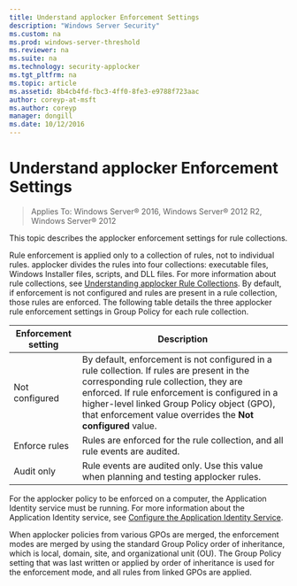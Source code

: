 ```yaml
---
title: Understand applocker Enforcement Settings
description: "Windows Server Security"
ms.custom: na
ms.prod: windows-server-threshold
ms.reviewer: na
ms.suite: na
ms.technology: security-applocker
ms.tgt_pltfrm: na
ms.topic: article
ms.assetid: 8b4cb4fd-fbc3-4ff0-8fe3-e9788f723aac
author: coreyp-at-msft
ms.author: coreyp
manager: dongill
ms.date: 10/12/2016
---
```

# Understand applocker Enforcement Settings

>Applies To: Windows Server&reg; 2016, Windows Server&reg; 2012 R2, Windows Server&reg; 2012

This topic describes the applocker enforcement settings for rule collections.

Rule enforcement is applied only to a collection of rules, not to individual rules. applocker divides the rules into four collections: executable files, Windows Installer files, scripts, and DLL files. For more information about rule collections, see [Understanding applocker Rule Collections](../get-started/how-applocker-works/understanding-applocker-rule-collections.md). By default, if enforcement is not configured and rules are present in a rule collection, those rules are enforced. The following table details the three applocker rule enforcement settings in Group Policy for each rule collection.

|Enforcement setting|Description|
|------------|--------|
|Not configured|By default, enforcement is not configured in a rule collection. If rules are present in the corresponding rule collection, they are enforced. If rule enforcement is configured in a higher-level linked Group Policy object (GPO), that enforcement value overrides the **Not configured**  value.|
|Enforce rules|Rules are enforced for the rule collection, and all rule events are audited.|
|Audit only|Rule events are audited only. Use this value when planning and testing applocker rules.|

For the applocker policy to be enforced on a computer, the Application Identity service must be running. For more information about the Application Identity service, see [Configure the Application Identity Service](../manage/policies/configure-the-application-identity-service.md).

When applocker policies from various GPOs are merged, the enforcement modes are merged by using the standard Group Policy order of inheritance, which is local, domain, site, and organizational unit (OU). The Group Policy setting that was last written or applied by order of inheritance is used for the enforcement mode, and all rules from linked GPOs are applied.


